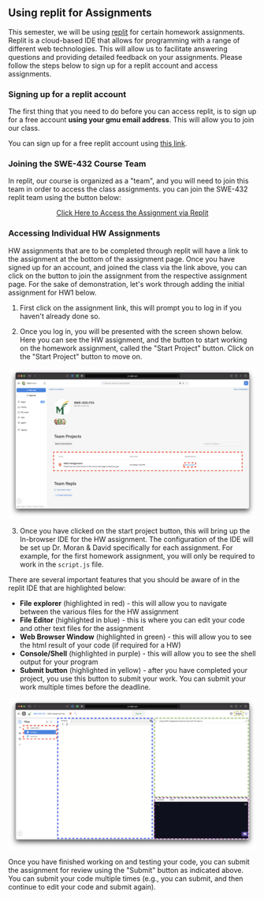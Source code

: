 ## Using replit for Assignments

This semester, we will be using [replit](https://replit.com/) for certain homework assignments. Replit is a cloud-based IDE that allows for programming with a range of different web technologies. This will allow us to facilitate answering questions and providing detailed feedback on your assignments. Please follow the steps below to sign up for a replit account and access assignments.

### Signing up for a replit account

The first thing that you need to do before you can access replit, is to sign up for a free account **using your gmu email address**. This will allow you to join our class. 

You can sign up for a free replit account using [this link]().

### Joining the SWE-432 Course Team

In replit, our course is organized as a "team", and you will need to join this team in order to access the class assignments. you can join the SWE-432 replit team using the button below:

<style type="text/css">
.center {
  display: block;
  margin-left: auto;
  margin-right: auto;
}
</style>

<div style="text-align: center;">
<a href="https://replit.com/teams/join/ytycoiasnoodvirnvtbxqrspmqzwbsxf-SWE-432-F21" title="Click Here to Access the Assignment in replit" class="md-button md-button--primary"> Click Here to Access the Assignment via Replit </a>
</div>

### Accessing Individual HW Assignments

HW assignments that are to be completed through replit will have a link to the assignment at the bottom of the assignment page. Once you have signed up for an account, and joined the class via the link above, you can click on the button to join the assignment from the respective assignment page. For the sake of demonstration, let's work through adding the initial assignment for HW1 below.

1. First click on the assignment link, this will prompt you to log in if you haven't already done so.

2. Once you log in, you will be presented with the screen shown below. Here you can see the HW assignment, and the button to start working on the homework assignment, called the "Start Project" button. Click on the "Start Project" button to move on.

![Splash screen navigating to AVD Manager](../images/replit-1.png)

3. Once you have clicked on the start project button, this will bring up the In-browser IDE for the HW assignment. The configuration of the IDE will be set up Dr. Moran & David specifically for each assignment. For example, for the first homework assignment, you will only be required to work in the `script.js` file. 

There are several important features that you should be aware of in the replit IDE that are highlighted below:

* **File explorer** (highlighted in red) - this will allow you to navigate between the various files for the HW assignment 
* **File Editor** (highlighted in blue) - this is where you can edit your code and other text files for the assignment
* **Web Browser Window** (highlighted in green) - this will allow you to see the html result of your code (if required for a HW)
* **Console/Shell** (highlighted in purple) - this will allow you to see the shell output for your program 
* **Submit button** (highlighted in yellow) - after you have completed your project, you use this button to submit your work. You can submit your work multiple times before the deadline.

![Splash screen navigating to AVD Manager](../images/replit-2.png)

Once you have finished working on and testing your code, you can submit the assignment for review using the "Submit" button as indicated above. You can submit your code multiple times (e.g., you can submit, and then continue to edit your code and submit again). 